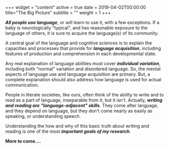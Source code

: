 +++
widget = "content"
active = true
date = 2019-04-02T00:00:00
title="The Big Picture"
subtitle = ""
weight = 1 
+++

***All people use language***, or will learn to use it, with a few
exceptions. If a baby is neurologically "typical", and has reasonable
exposure to the language of others, it is sure to acquire the language(s)
of its community.

A central goal of the language and cognitive sciences is to explain the
capacities and processes that provide for ***language acquisition***,
including features of production and comprehension in each developmental
state.

Any real explanation of language abilities must cover ***individual
variation***, including both "normal" variation and disordered
language. So, the mental aspects of language use and language acquisition
are primary. But, a complete explanation should also address how language
is used for actual communication.

People in literate societies, like ours, often think of the ability to
write and to read as a part of language, inseparable from it, but it
isn't. Actually, ***writing and reading are "language-adjacent"
skills***. They come after language, and they depend on language, but they
don't come nearly as easily as speaking, or understanding speech.

Understanding the how and why of this basic truth about writing and reading
is one of the most ***important goals of my research***.

**More to come....**
